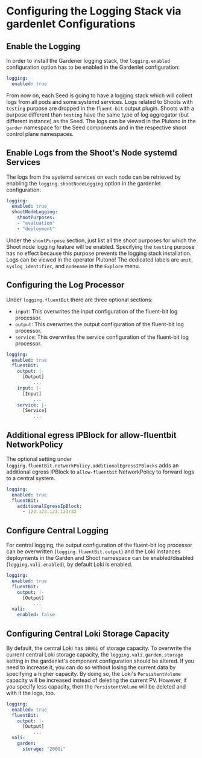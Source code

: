 # Configuring the Logging Stack via gardenlet Configurations

## Enable the Logging

In order to install the Gardener logging stack, the `logging.enabled` configuration option has to be enabled in the Gardenlet configuration:
```yaml
logging:
  enabled: true
```

From now on, each Seed is going to have a logging stack which will collect logs from all pods and some systemd services. Logs related to Shoots with `testing` purpose are dropped in the `fluent-bit` output plugin. Shoots with a purpose different than `testing` have the same type of log aggregator (but different instance) as the Seed. The logs can be viewed in the Plutono in the `garden` namespace for the Seed components and in the respective shoot control plane namespaces.

## Enable Logs from the Shoot's Node systemd Services

The logs from the systemd services on each node can be retrieved by enabling the `logging.shootNodeLogging` option in the gardenlet configuration:
```yaml
logging:
  enabled: true
  shootNodeLogging:
    shootPurposes:
    - "evaluation"
    - "deployment"
```

Under the `shootPurpose` section, just list all the shoot purposes for which the Shoot node logging feature will be enabled. Specifying the `testing` purpose has no effect because this purpose prevents the logging stack installation.
Logs can be  viewed in the operator Plutono!
The dedicated labels are `unit`, `syslog_identifier`, and `nodename` in the `Explore` menu.

## Configuring the Log Processor

Under `logging.fluentBit` there are three optional sections:
- `input`: This overwrites the input configuration of the fluent-bit log processor.
 - `output`: This overwrites the output configuration of the fluent-bit log processor.
 - `service`: This overwrites the service configuration of the fluent-bit log processor.

```yaml
logging:
  enabled: true
  fluentBit:
    output: |-
      [Output]
          ...
    input: |-
      [Input]
          ...
    service: |-
      [Service]
          ...
```

## Additional egress IPBlock for allow-fluentbit NetworkPolicy

The optional setting under `logging.fluentBit.networkPolicy.additionalEgressIPBlocks` adds an additional egress IPBlock to `allow-fluentbit` NetworkPolicy to forward logs to a central system.

```yaml
logging:
  enabled: true
  fluentBit:
    additionalEgressIpBlock:
      - 123.123.123.123/32
```

## Configure Central Logging

For central logging, the output configuration of the fluent-bit log processor can be overwritten (`logging.fluentBit.output`) and the Loki instances deployments in the Garden and Shoot namespace can be enabled/disabled (`logging.vali.enabled`), by default Loki is enabled.

```yaml
logging:
  enabled: true
  fluentBit:
    output: |-
      [Output]
          ...
  vali:
    enabled: false
```

## Configuring Central Loki Storage Capacity

By default, the central Loki has `100Gi` of storage capacity.
To overwrite the current central Loki storage capacity, the `logging.vali.garden.storage` setting in the gardenlet's component configuration should be altered.
If you need to increase it, you can do so without losing the current data by specifying a higher capacity. By doing so, the Loki's `PersistentVolume` capacity will be increased instead of deleting the current PV.
However, if you specify less capacity, then the `PersistentVolume` will be deleted and with it the logs, too.

```yaml
logging:
  enabled: true
  fluentBit:
    output: |-
      [Output]
          ...
  vali:
    garden:
      storage: "200Gi"
```
